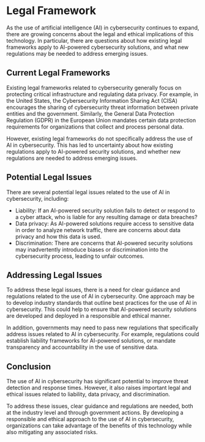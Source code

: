 Legal Framework
===================================================================================

As the use of artificial intelligence (AI) in cybersecurity continues to expand, there are growing concerns about the legal and ethical implications of this technology. In particular, there are questions about how existing legal frameworks apply to AI-powered cybersecurity solutions, and what new regulations may be needed to address emerging issues.

Current Legal Frameworks
------------------------

Existing legal frameworks related to cybersecurity generally focus on protecting critical infrastructure and regulating data privacy. For example, in the United States, the Cybersecurity Information Sharing Act (CISA) encourages the sharing of cybersecurity threat information between private entities and the government. Similarly, the General Data Protection Regulation (GDPR) in the European Union mandates certain data protection requirements for organizations that collect and process personal data.

However, existing legal frameworks do not specifically address the use of AI in cybersecurity. This has led to uncertainty about how existing regulations apply to AI-powered security solutions, and whether new regulations are needed to address emerging issues.

Potential Legal Issues
----------------------

There are several potential legal issues related to the use of AI in cybersecurity, including:

* Liability: If an AI-powered security solution fails to detect or respond to a cyber attack, who is liable for any resulting damage or data breaches?
* Data privacy: As AI-powered solutions require access to sensitive data in order to analyze network traffic, there are concerns about data privacy and how this data is used.
* Discrimination: There are concerns that AI-powered security solutions may inadvertently introduce biases or discrimination into the cybersecurity process, leading to unfair outcomes.

Addressing Legal Issues
-----------------------

To address these legal issues, there is a need for clear guidance and regulations related to the use of AI in cybersecurity. One approach may be to develop industry standards that outline best practices for the use of AI in cybersecurity. This could help to ensure that AI-powered security solutions are developed and deployed in a responsible and ethical manner.

In addition, governments may need to pass new regulations that specifically address issues related to AI in cybersecurity. For example, regulations could establish liability frameworks for AI-powered solutions, or mandate transparency and accountability in the use of sensitive data.

Conclusion
----------

The use of AI in cybersecurity has significant potential to improve threat detection and response times. However, it also raises important legal and ethical issues related to liability, data privacy, and discrimination.

To address these issues, clear guidance and regulations are needed, both at the industry level and through government actions. By developing a responsible and ethical approach to the use of AI in cybersecurity, organizations can take advantage of the benefits of this technology while also mitigating any associated risks.
